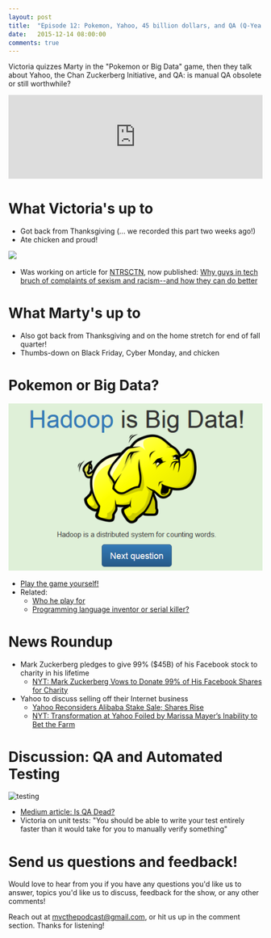 ```yaml
---
layout: post
title:  "Episode 12: Pokemon, Yahoo, 45 billion dollars, and QA (Q-Yea or Q-Nay)"
date:   2015-12-14 08:00:00
comments: true
---
```


Victoria quizzes Marty in the "Pokemon or Big Data" game, then they talk about Yahoo, the Chan Zuckerberg Initiative, and QA: is manual QA obsolete or still worthwhile?

<iframe width="100%" height="166" scrolling="no" frameborder="no" src="https://w.soundcloud.com/player/?url=https%3A//api.soundcloud.com/tracks/237461017&amp;color=ff5500&amp;auto_play=false&amp;hide_related=false&amp;show_comments=true&amp;show_user=true&amp;show_reposts=false"></iframe>

# What Victoria's up to
- Got back from Thanksgiving (... we recorded this part two weeks ago!)
- Ate chicken and proud!

<img src="http://i.giphy.com/10FyLDy7wwhjz2.gif" />

- Was working on article for <a href="http://ntrsctn.com/">NTRSCTN</a>, now published: <a href="http://ntrsctn.com/science-tech/2015/12/tech-guys-allies/">Why guys in tech bruch of complaints of sexism and racism--and how they can do better</a>


# What Marty's up to
- Also got back from Thanksgiving and on the home stretch for end of fall quarter! 
- Thumbs-down on Black Friday, Cyber Monday, and chicken

# Pokemon or Big Data?
![hadoop](/assets/hadoop.png)

- [Play the game yourself!](https://pixelastic.github.io/pokemonorbigdata/)
- Related:
  - [Who he play for](https://www.youtube.com/watch?v=nvZt5d8RFr0)
  - [Programming language inventor or serial killer?](http://www.malevole.com/mv/misc/killerquiz/)

# News Roundup
- Mark Zuckerberg pledges to give 99% ($45B) of his Facebook stock to charity in his lifetime
  - [NYT: Mark Zuckerberg Vows to Donate 99% of His Facebook Shares for Charity](http://www.nytimes.com/2015/12/02/technology/mark-zuckerberg-facebook-charity.html)
- Yahoo to discuss selling off their Internet business
  - [Yahoo Reconsiders Alibaba Stake Sale; Shares Rise](http://www.bloomberg.com/news/articles/2015-12-02/yahoo-s-board-to-discuss-sale-of-internet-business-wsj-reports)
  - [NYT: Transformation at Yahoo Foiled by Marissa Mayer’s Inability to Bet the Farm](http://www.nytimes.com/2015/12/03/technology/transformation-at-yahoo-foiled-by-its-leaders-inability-to-bet-the-farm.html)

# Discussion: QA and Automated Testing
![testing](http://i.giphy.com/h471WYPQlBVjq.gif)

- [Medium article: Is QA Dead?](https://medium.com/featured-insights/is-qa-dead-f1aa21b3f8b8#.y6ydyr0b7)
- Victoria on unit tests: "You should be able to write your test entirely faster than it would take for you to manually verify something"

# Send us questions and feedback!

Would love to hear from you if you have any questions you'd like us to answer, topics you'd like us to discuss, feedback for the show, or any other comments! 

Reach out at <mvcthepodcast@gmail.com>, or hit us up in the comment section. Thanks for listening!
